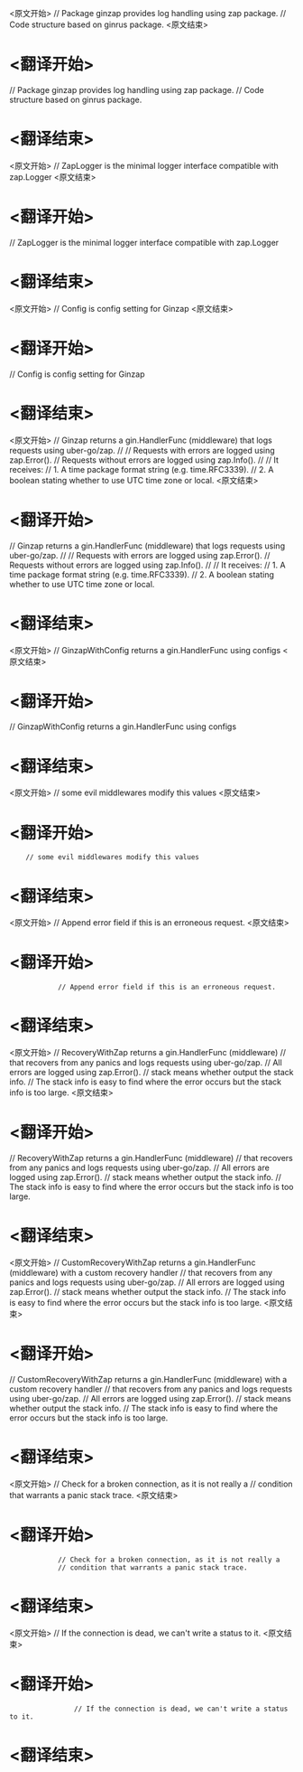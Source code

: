 
<原文开始>
// Package ginzap provides log handling using zap package.
// Code structure based on ginrus package.
<原文结束>

# <翻译开始>
// Package ginzap provides log handling using zap package.
// Code structure based on ginrus package.
# <翻译结束>


<原文开始>
// ZapLogger is the minimal logger interface compatible with zap.Logger
<原文结束>

# <翻译开始>
// ZapLogger is the minimal logger interface compatible with zap.Logger
# <翻译结束>


<原文开始>
// Config is config setting for Ginzap
<原文结束>

# <翻译开始>
// Config is config setting for Ginzap
# <翻译结束>


<原文开始>
// Ginzap returns a gin.HandlerFunc (middleware) that logs requests using uber-go/zap.
//
// Requests with errors are logged using zap.Error().
// Requests without errors are logged using zap.Info().
//
// It receives:
//  1. A time package format string (e.g. time.RFC3339).
//  2. A boolean stating whether to use UTC time zone or local.
<原文结束>

# <翻译开始>
// Ginzap returns a gin.HandlerFunc (middleware) that logs requests using uber-go/zap.
//
// Requests with errors are logged using zap.Error().
// Requests without errors are logged using zap.Info().
//
// It receives:
//  1. A time package format string (e.g. time.RFC3339).
//  2. A boolean stating whether to use UTC time zone or local.
# <翻译结束>


<原文开始>
// GinzapWithConfig returns a gin.HandlerFunc using configs
<原文结束>

# <翻译开始>
// GinzapWithConfig returns a gin.HandlerFunc using configs
# <翻译结束>


<原文开始>
		// some evil middlewares modify this values
<原文结束>

# <翻译开始>
		// some evil middlewares modify this values
# <翻译结束>


<原文开始>
				// Append error field if this is an erroneous request.
<原文结束>

# <翻译开始>
				// Append error field if this is an erroneous request.
# <翻译结束>


<原文开始>
// RecoveryWithZap returns a gin.HandlerFunc (middleware)
// that recovers from any panics and logs requests using uber-go/zap.
// All errors are logged using zap.Error().
// stack means whether output the stack info.
// The stack info is easy to find where the error occurs but the stack info is too large.
<原文结束>

# <翻译开始>
// RecoveryWithZap returns a gin.HandlerFunc (middleware)
// that recovers from any panics and logs requests using uber-go/zap.
// All errors are logged using zap.Error().
// stack means whether output the stack info.
// The stack info is easy to find where the error occurs but the stack info is too large.
# <翻译结束>


<原文开始>
// CustomRecoveryWithZap returns a gin.HandlerFunc (middleware) with a custom recovery handler
// that recovers from any panics and logs requests using uber-go/zap.
// All errors are logged using zap.Error().
// stack means whether output the stack info.
// The stack info is easy to find where the error occurs but the stack info is too large.
<原文结束>

# <翻译开始>
// CustomRecoveryWithZap returns a gin.HandlerFunc (middleware) with a custom recovery handler
// that recovers from any panics and logs requests using uber-go/zap.
// All errors are logged using zap.Error().
// stack means whether output the stack info.
// The stack info is easy to find where the error occurs but the stack info is too large.
# <翻译结束>


<原文开始>
				// Check for a broken connection, as it is not really a
				// condition that warrants a panic stack trace.
<原文结束>

# <翻译开始>
				// Check for a broken connection, as it is not really a
				// condition that warrants a panic stack trace.
# <翻译结束>


<原文开始>
					// If the connection is dead, we can't write a status to it.
<原文结束>

# <翻译开始>
					// If the connection is dead, we can't write a status to it.
# <翻译结束>

